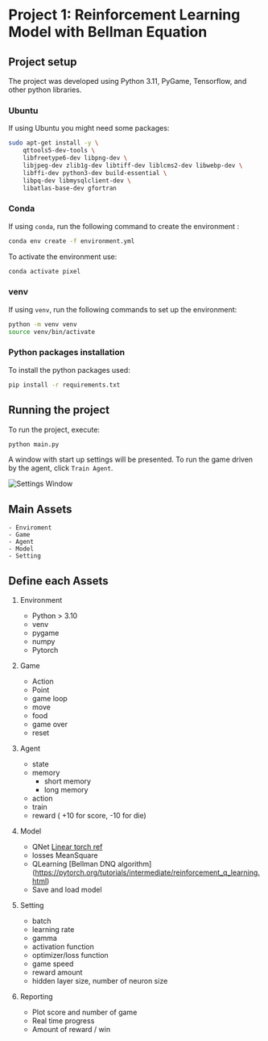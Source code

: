 # Project 1: Reinforcement Learning Model with Bellman Equation

## Project setup

The project was developed using Python 3.11, PyGame, Tensorflow, and other python libraries.

### Ubuntu

If using Ubuntu you might need some packages:

```bash
sudo apt-get install -y \
    qttools5-dev-tools \ 
    libfreetype6-dev libpng-dev \
    libjpeg-dev zlib1g-dev libtiff-dev liblcms2-dev libwebp-dev \
    libffi-dev python3-dev build-essential \
    libpq-dev libmysqlclient-dev \
    libatlas-base-dev gfortran
```

### Conda
If using `conda`, run the following command to create the environment : 

```bash
conda env create -f environment.yml
```

To activate the environment use:
```bash
conda activate pixel
```

### venv
If using `venv`, run the following commands to set up the environment:

```bash
python -m venv venv
source venv/bin/activate
```

### Python packages installation

To install the python packages used:
```bash
pip install -r requirements.txt
```

## Running the project

To run the project, execute:

```bash
python main.py
```

A window with start up settings will be presented. To run the game driven by the agent, click `Train Agent`.

![Settings Window](training.png)

## Main Assets
    - Enviroment
    - Game 
    - Agent
    - Model
    - Setting

## Define each Assets

1. Environment
    - Python > 3.10
    - venv
    - pygame
    - numpy
    - Pytorch

2. Game
    - Action
    - Point 
    - game loop
    - move
    - food
    - game over
    - reset

3. Agent
    - state
    - memory
        - short memory
        - long memory
    - action
    - train
    - reward ( +10 for score, -10 for die)

4. Model
    - QNet  [Linear torch ref](https://pytorch.org/docs/stable/generated/torch.nn.Linear.html)
    - losses MeanSquare
    - QLearning [Bellman DNQ algorithm] (https://pytorch.org/tutorials/intermediate/reinforcement_q_learning.html)
    - Save and load model

5. Setting
    - batch
    - learning rate
    - gamma
    - activation function
    - optimizer/loss function
    - game speed
    - reward amount
    - hidden layer size, number of neuron size

6. Reporting
    - Plot score and number of game
    - Real time progress
    - Amount of reward / win
